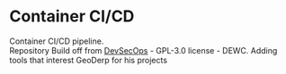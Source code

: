 # Container CI/CD
Container CI/CD pipeline.  
Repository Build off from [DevSecOps](https://github.com/dewcservices/devsecops) -  GPL-3.0 license - DEWC.
Adding tools that interest GeoDerp for his projects

